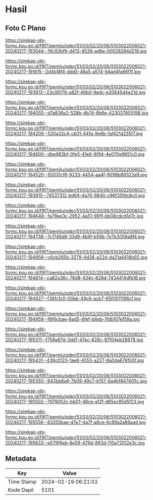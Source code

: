 # Hasil

## Foto C Plano

https://sirekap-obj-formc.kpu.go.id/f9f7/pemilu/pdpr/51/03/02/20/06/5103022006021-20240217-193544--16c93bf6-d413-4539-ad6e-00028284d218.jpg

https://sirekap-obj-formc.kpu.go.id/f9f7/pemilu/pdpr/51/03/02/20/06/5103022006021-20240217-191615--2d4b18f4-ddd5-48a5-a574-94ad4fa66f1f.jpg

https://sirekap-obj-formc.kpu.go.id/f9f7/pemilu/pdpr/51/03/02/20/06/5103022006021-20240217-193813--23c06176-a82f-46b0-9adc-e20645d4e21d.jpg

https://sirekap-obj-formc.kpu.go.id/f9f7/pemilu/pdpr/51/03/02/20/06/5103022006021-20240217-194055--d7a836e2-528b-4b74-8b6e-423037805198.jpg

https://sirekap-obj-formc.kpu.go.id/f9f7/pemilu/pdpr/51/03/02/20/06/5103022006021-20240217-194206--520a32c4-cb01-441a-9e6b-faf421d235f7.jpg

https://sirekap-obj-formc.kpu.go.id/f9f7/pemilu/pdpr/51/03/02/20/06/5103022006021-20240217-194600--dbe983bf-0fe5-41e6-8f94-4e070e9651c0.jpg

https://sirekap-obj-formc.kpu.go.id/f9f7/pemilu/pdpr/51/03/02/20/06/5103022006021-20240217-194520--92031cf6-9233-4454-aa4f-9099b89322e9.jpg

https://sirekap-obj-formc.kpu.go.id/f9f7/pemilu/pdpr/51/03/02/20/06/5103022006021-20240217-193915--74537312-bd64-4a74-9840-c96f20fdc8c0.jpg

https://sirekap-obj-formc.kpu.go.id/f9f7/pemilu/pdpr/51/03/02/20/06/5103022006021-20240217-194648--fa79ee3c-2952-4a51-991f-bb08cdcd1d7c.jpg

https://sirekap-obj-formc.kpu.go.id/f9f7/pemilu/pdpr/51/03/02/20/06/5103022006021-20240217-194738--7c1746d8-33d9-4b9f-b59b-7e7b3059a8f4.jpg

https://sirekap-obj-formc.kpu.go.id/f9f7/pemilu/pdpr/51/03/02/20/06/5103022006021-20240217-194859--c6cb265b-3279-4d38-a22d-da21a6418b92.jpg

https://sirekap-obj-formc.kpu.go.id/f9f7/pemilu/pdpr/51/03/02/20/06/5103022006021-20240217-194814--ca82a36c-78d8-434c-828d-7434414dfb16.jpg

https://sirekap-obj-formc.kpu.go.id/f9f7/pemilu/pdpr/51/03/02/20/06/5103022006021-20240217-194927--f36fc1c0-00bb-49c6-acb7-65f0511196cf.jpg

https://sirekap-obj-formc.kpu.go.id/f9f7/pemilu/pdpr/51/03/02/20/06/5103022006021-20240217-194959--f8f6cbae-8ad5-4fef-b8eb-1fdb107ef59a.jpg

https://sirekap-obj-formc.kpu.go.id/f9f7/pemilu/pdpr/51/03/02/20/06/5103022006021-20240217-195311--f758e87d-3dd1-47ec-828c-87f04eb28678.jpg

https://sirekap-obj-formc.kpu.go.id/f9f7/pemilu/pdpr/51/03/02/20/06/5103022006021-20240217-195431--439c0123-1ae6-4553-a227-8a0da6781b5f.jpg

https://sirekap-obj-formc.kpu.go.id/f9f7/pemilu/pdpr/51/03/02/20/06/5103022006021-20240217-195350--843bb6a8-7b09-49c7-b157-6a4bf847405c.jpg

https://sirekap-obj-formc.kpu.go.id/f9f7/pemilu/pdpr/51/03/02/20/06/5103022006021-20240217-195502--7979052c-bb01-48ce-a12f-d65ec85d5f23.jpg

https://sirekap-obj-formc.kpu.go.id/f9f7/pemilu/pdpr/51/03/02/20/06/5103022006021-20240217-195558--83355bae-d7e7-4a7f-a6ce-6c89a2a86aad.jpg

https://sirekap-obj-formc.kpu.go.id/f9f7/pemilu/pdpr/51/03/02/20/06/5103022006021-20240217-195633--e579f9eb-8e59-476d-993d-f10a72012e3c.jpg


## Metadata

| Key        | Value               |
| ---------- | ------------------- |
| Time Stamp | 2024-02-19 06:21:02 |
| Kode Dapil | 5101                |



